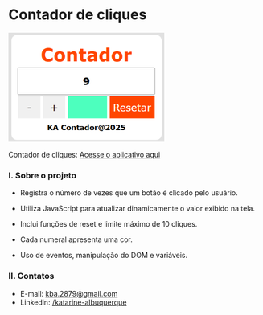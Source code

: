 # Contador de cliques

<img src="contador.png" width="310"/><br/>

Contador de cliques: [Acesse o aplicativo aqui](http://www.exemplo.com)

### I. Sobre o projeto

* Registra o número de vezes que um botão é clicado pelo usuário.

* Utiliza JavaScript para atualizar dinamicamente o valor exibido na tela.

* Inclui funções de reset e limite máximo de 10 cliques.

* Cada numeral apresenta uma cor.

* Uso de eventos, manipulação do DOM e variáveis.

### II. Contatos

* E-mail: [kba.2879@gmail.com](mailTo:kba.2879@gmail.com)
* Linkedin: [/katarine-albuquerque](https://www.linkedin.com/in/katarine-albuquerque/)